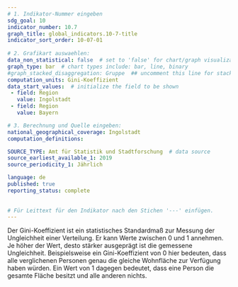 ```yaml
---
# 1. Indikator-Nummer eingeben 
sdg_goal: 10 
indicator_number: 10.7
graph_title: global_indicators.10-7-title
indicator_sort_order: 10-07-01
 
# 2. Grafikart auswaehlen: 
data_non_statistical: false  # set to 'false' for chart/graph visualization 
graph_type: bar  # chart types include: bar, line, binary 
#graph_stacked_disaggregation: Gruppe  ## uncomment this line for stacked bars. eplace 'Geschlecht' with the field of aggregation. 
computation_units: Gini-Koeffizient 
data_start_values:  # initialize the field to be shown  
 - field: Region 
   value: Ingolstadt 
 - field: Region 
   value: Bayern 

# 3. Berechnung und Quelle eingeben: 
national_geographical_coverage: Ingolstadt 
computation_definitions: 

SOURCE_TYPE: Amt für Statistik und Stadtforschung  # data source  
source_earliest_available_1: 2019
source_periodicity_1: Jährlich

language: de   
published: true 
reporting_status: complete
 
 
# Für Leittext für den Indikator nach den Stichen '---' einfügen. 
---
```

Der Gini-Koeffizient ist ein statistisches Standardmaß zur Messung der Ungleichheit einer Verteilung. Er kann Werte zwischen 0 und 1 annehmen. Je höher der Wert, desto stärker ausgeprägt ist die gemessene Ungleichheit. Beispielsweise ein Gini-Koeffizient von 0 hier bedeuten, dass alle verglichenen Personen genau die gleiche Wohnfläche zur Verfügung haben würden. Ein Wert von 1 dagegen bedeutet, dass eine Person die gesamte Fläche besitzt und alle anderen nichts.
